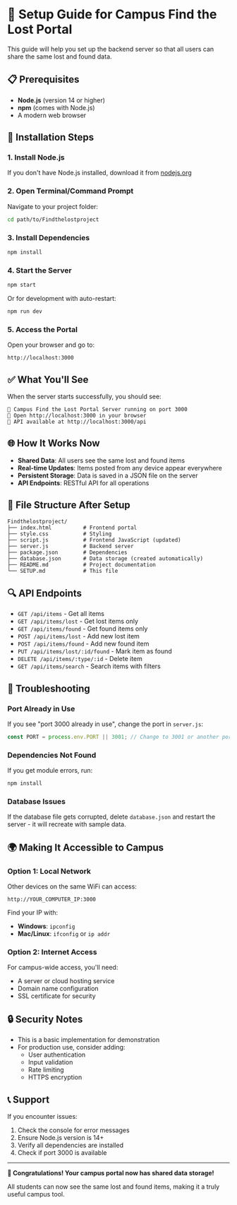# 🚀 Setup Guide for Campus Find the Lost Portal

This guide will help you set up the backend server so that all users can share the same lost and found data.

## 📋 Prerequisites

- **Node.js** (version 14 or higher)
- **npm** (comes with Node.js)
- A modern web browser

## 🔧 Installation Steps

### 1. Install Node.js
If you don't have Node.js installed, download it from [nodejs.org](https://nodejs.org/)

### 2. Open Terminal/Command Prompt
Navigate to your project folder:
```bash
cd path/to/Findthelostproject
```

### 3. Install Dependencies
```bash
npm install
```

### 4. Start the Server
```bash
npm start
```

Or for development with auto-restart:
```bash
npm run dev
```

### 5. Access the Portal
Open your browser and go to:
```
http://localhost:3000
```

## ✅ What You'll See

When the server starts successfully, you should see:
```
🚀 Campus Find the Lost Portal Server running on port 3000
📱 Open http://localhost:3000 in your browser
🔗 API available at http://localhost:3000/api
```

## 🌐 How It Works Now

- **Shared Data**: All users see the same lost and found items
- **Real-time Updates**: Items posted from any device appear everywhere
- **Persistent Storage**: Data is saved in a JSON file on the server
- **API Endpoints**: RESTful API for all operations

## 📁 File Structure After Setup

```
Findthelostproject/
├── index.html          # Frontend portal
├── style.css           # Styling
├── script.js           # Frontend JavaScript (updated)
├── server.js           # Backend server
├── package.json        # Dependencies
├── database.json       # Data storage (created automatically)
├── README.md           # Project documentation
└── SETUP.md            # This file
```

## 🔍 API Endpoints

- `GET /api/items` - Get all items
- `GET /api/items/lost` - Get lost items only
- `GET /api/items/found` - Get found items only
- `POST /api/items/lost` - Add new lost item
- `POST /api/items/found` - Add new found item
- `PUT /api/items/lost/:id/found` - Mark item as found
- `DELETE /api/items/:type/:id` - Delete item
- `GET /api/items/search` - Search items with filters

## 🚨 Troubleshooting

### Port Already in Use
If you see "port 3000 already in use", change the port in `server.js`:
```javascript
const PORT = process.env.PORT || 3001; // Change to 3001 or another port
```

### Dependencies Not Found
If you get module errors, run:
```bash
npm install
```

### Database Issues
If the database file gets corrupted, delete `database.json` and restart the server - it will recreate with sample data.

## 🌍 Making It Accessible to Campus

### Option 1: Local Network
Other devices on the same WiFi can access:
```
http://YOUR_COMPUTER_IP:3000
```
Find your IP with:
- **Windows**: `ipconfig`
- **Mac/Linux**: `ifconfig` or `ip addr`

### Option 2: Internet Access
For campus-wide access, you'll need:
- A server or cloud hosting service
- Domain name configuration
- SSL certificate for security

## 🔒 Security Notes

- This is a basic implementation for demonstration
- For production use, consider adding:
  - User authentication
  - Input validation
  - Rate limiting
  - HTTPS encryption

## 📞 Support

If you encounter issues:
1. Check the console for error messages
2. Ensure Node.js version is 14+
3. Verify all dependencies are installed
4. Check if port 3000 is available

---

**🎉 Congratulations! Your campus portal now has shared data storage!**

All students can now see the same lost and found items, making it a truly useful campus tool.
